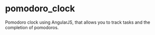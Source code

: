 # pomodoro_clock
Pomodoro clock using AngularJS, that allows you to track tasks and the completion of pomodoros.
